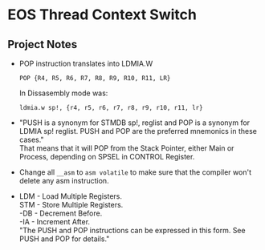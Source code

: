 # EOS Thread Context Switch

## Project Notes

* POP instruction translates into LDMIA.W
  ```
  POP {R4, R5, R6, R7, R8, R9, R10, R11, LR}
  ```
  In Dissasembly mode was:
  ```
  ldmia.w sp!, {r4, r5, r6, r7, r8, r9, r10, r11, lr}
  ```
* "PUSH is a synonym for STMDB sp!, reglist and POP is a synonym for LDMIA sp! reglist. PUSH and POP are the preferred mnemonics in these cases."  
  That means that it will POP from the Stack Pointer, either Main or Process, depending on SPSEL in CONTROL Register.

* Change all `__asm` to `asm volatile` to make sure that the compiler won't delete any asm instruction.

* LDM - Load Multiple Registers.  
  STM - Store Multiple Registers.  
  -DB - Decrement Before.  
  -IA - Increment After.  
  "The PUSH and POP instructions can be expressed in this form. See PUSH and POP for details."
